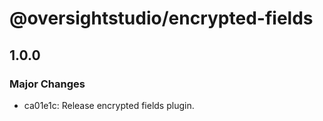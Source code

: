 # @oversightstudio/encrypted-fields

## 1.0.0

### Major Changes

- ca01e1c: Release encrypted fields plugin.
